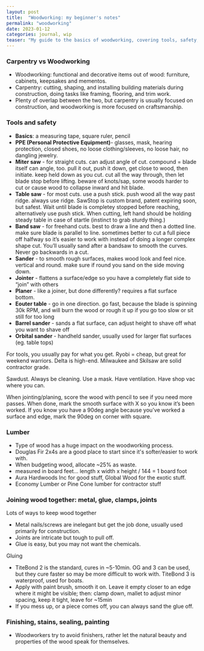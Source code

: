 ```yaml
---
layout: post
title:  "Woodworking: my beginner's notes"
permalink: "woodworking"
date: 2023-01-12
categories: journal, wip
teaser: "My guide to the basics of woodworking, covering tools, safety, materials, and tips picked up from artisan woodworkers in the shop."
---
```


### Carpentry vs Woodworking
- Woodworking: functional and decorative items out of wood: furniture, cabinets, keepsakes and mementos.
- Carpentry: cutting, shaping, and installing building materials during construction, doing tasks like framing, flooring, and trim work.
- Plenty of overlap between the two, but carpentry is usually focused on construction, and woodworking is more focused on craftsmanship.

### Tools and safety
  - **Basics**: a measuring tape, square ruler, pencil
  - **PPE (Personal Protective Equipment)**- glasses, mask, hearing protection, closed shoes, no loose clothing/sleeves, no loose hair, no dangling jewelry.
  - **Miter saw** - for straight cuts. can adjust angle of cut. compound = blade itself can angle, too. pull it out, push it down, get close to wood, then initiate. keep held down as you cut. cut all the way through, then let blade stop before lifting. beware of knots/sap, some woods harder to cut or cause wood to collapse inward and hit blade.
  - **Table saw** - for most cuts. use a push stick. push wood all the way past ridge. always use ridge. SawStop is custom brand, patent expiring soon, but safest. Wait until blade is completey stopped before reaching, alternatively use push stick. When cutting, left hand should be holding steady table in case of startle (instinct to grab sturdy thing.)
  - **Band saw** - for freehand cuts. best to draw a line and then a dotted line. make sure blade is parallel to line. sometimes better to cut a full piece off halfway so it’s easier to work with instead of doing a longer complex shape cut. You’ll usually sand after a bandsaw to smooth the curves. Never go backwards in a cut.
  - **Sander** - to smooth rough surfaces, makes wood look and feel nice.  vertical and round. make sure if round you sand on the side moving down.
  - **Jointer** - flattens a surface/edge so you have a completely flat side to “join” with others
  - **Planer** - like a joiner, but done differently? requires a flat surface bottom.
  - **Eouter table** - go in one direction. go fast, because the blade is spinning 30k RPM, and will burn the wood or rough it up if you go too slow or sit still for too long
  - **Barrel sander** - sands a flat surface, can adjust height to shave off what you want to shave off
  - **Orbital sander** - handheld sander, usually used for larger flat surfaces (eg. table tops)

For tools, you usually pay for what you get. Ryobi = cheap, but great for weekend warriors. Delta is high-end. Milwaukee and Skilsaw are solid contractor grade.

Sawdust. Always be cleaning. Use a mask. Have ventilation. Have shop vac where you can.

When jointing/planing, score the wood with pencil to see if you need more passes. When done, mark the smooth surface with X so you know it’s been worked. If you know you have a 90deg angle because you’ve worked a surface and edge, mark the 90deg on corner with square.

### Lumber
  - Type of wood has a huge impact on the woodworking process.
  - Douglas Fir 2x4s are a good place to start since it's softer/easier to work with.
  - When budgeting wood, allocate ~25% as waste.
  - measured in board feet… length x width x height / 144 = 1 board foot
  - Aura Hardwoods Inc for good stuff, Global Wood for the exotic stuff.
  - Economy Lumber or Pine Cone lumber for contractor stuff


### Joining wood together: metal, glue, clamps, joints
Lots of ways to keep wood together 
  - Metal nails/screws are inelegant but get the job done, usually used primarily for construction. 
  - Joints are intricate but tough to pull off. 
  - Glue is easy, but you may not want the chemicals.

Gluing
  - TiteBond 2 is the standard, cures in ~5-10min. OG and 3 can be used, but they cure faster so may be more difficult to work with. TiteBond 3 is waterproof, used for boats.
  - Apply with paint brush, smooth it on. Leave it empty closer to an edge where it might be visible; then: clamp down, mallet to adjust minor spacing, keep it tight, leave for ~15min
  - If you mess up, or a piece comes off, you can always sand the glue off. 


### Finishing, stains, sealing, painting
- Woodworkers try to avoid finishers, rather let the natural beauty and properties of the wood speak for themselves.
